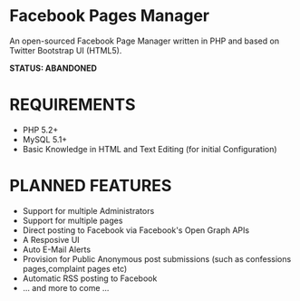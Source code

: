 Facebook Pages Manager
======================

An open-sourced Facebook Page Manager written in PHP and based on Twitter Bootstrap UI (HTML5).

**STATUS: ABANDONED**

REQUIREMENTS
============

* PHP 5.2+
* MySQL 5.1+
* Basic Knowledge in HTML and Text Editing (for initial Configuration)

PLANNED FEATURES
================

* Support for multiple Administrators
* Support for multiple pages
* Direct posting to Facebook via Facebook's Open Graph APIs
* A Resposive UI
* Auto E-Mail Alerts
* Provision for Public Anonymous post submissions (such as confessions pages,complaint pages etc)
* Automatic RSS posting to Facebook
* ... and more to come ...
